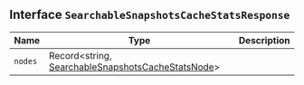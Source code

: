 ## Interface `SearchableSnapshotsCacheStatsResponse`

| Name | Type | Description |
| - | - | - |
| `nodes` | Record<string, [SearchableSnapshotsCacheStatsNode](./SearchableSnapshotsCacheStatsNode.md)> | &nbsp; |
